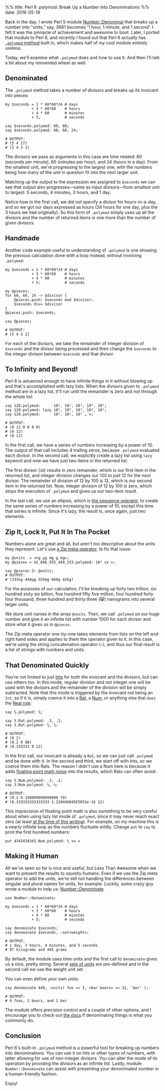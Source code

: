 %% title: Perl 6 .polymod: Break Up a Number Into Denominations
%% date: 2016-05-18

Back in the day, I wrote Perl 5 module
[Number::Denominal](https://metacpan.org/pod/Number::Denominal) that breaks up a number into "units," say, 3661 becomes '1 hour, 1 minute, and 1 second'. I felt it was the pinnacle of achievement and awesome to boot.
Later, I ported that module to Perl 6, and recently I found out that Perl 6
actually has [`.polymod` method](http://docs.perl6.org/routine/polymod) built in, which makes half of my cool module entirely useless.

Today, we'll examine what `.polymod` does and how to use it. And then I'll
talk a bit about my reinvented wheel as well.

## Denominated

The `.polymod` method takes a number of divisors and breaks up its invocant
into pieces:

    my $seconds = 1 * 60*60*24 # days
                + 3 * 60*60    # hours
                + 4 * 60       # minutes
                + 5;           # seconds

    say $seconds.polymod: 60, 60;
    say $seconds.polymod: 60, 60, 24;

    # OUTPUT:
    # (5 4 27)
    # (5 4 3 1)

The divisors we pass as arguments in this case are time related:
60 (seconds per minute), 60 (minutes per hour), and 24 (hours in a day).
From the smallest unit, we're progressing to the largest
one, with the numbers being how many of the unit in question fit into the next
larger unit.

Matching up the output to the expression we assigned to `$seconds` we can
see that output also progresses—same as input divisors—from smallest unit to
largest: 5 seconds, 4 minutes, 3 hours, and 1 day.

Notice how in the first call, we
did not specify a divisor for hours-in-a-day, and so we got our days expressed
as hours (24 hours for one day, plus the 3 hours we had originally). So this
form of `.polymod` simply uses up all the divisors and the number of returned
items is one more than the number of given divisors.

## Handmade

Another code example useful to understanding of `.polymod` is one showing
the previous calculation done with a loop instead, without involving
`.polymod`:

    my $seconds = 2 * 60*60*24 # days
                + 3 * 60*60    # hours
                + 4 * 60       # minutes
                + 5;           # seconds

    my @pieces;
    for 60, 60, 24 -> $divisor {
        @pieces.push: $seconds mod $divisor;
        $seconds div= $divisor
    }
    @pieces.push: $seconds;

    say @pieces;

    # OUTPUT:
    # [5 4 3 2]

For each of the divisors, we take the remainder of integer
division of `$seconds`
and the divisor being processed and then change the `$seconds` to the integer
divison between `$seconds` and that divisor.

## To Infinity and Beyond!

Perl 6 is advanced enough to have infinite things in it without blowing up and
that's accomplished with lazy lists. When the divisors given to
`.polymod` method are in a lazy list, it'll run until the remainder is zero and
not through the whole list:

    say 120.polymod:      10¹, 10², 10³, 10⁴, 10⁵;
    say 120.polymod: lazy 10¹, 10², 10³, 10⁴, 10⁵;
    say 120.polymod:      10¹, 10², 10³ … ∞;

    # OUTPUT:
    # (0 12 0 0 0 0)
    # (0 12)
    # (0 12)

In the first call, we have a series of numbers increasing by a power of 10.
The output of that call includes 4 trailing zeros, because `.polymod` evaluated
each divisor. In the second call, we explicitly create a lazy list using
`lazy` keyword and now we have just two items in the returned list.

The first divisor (`10`) results in zero remainder, which is our first item in the returned list, and integer division changes our 120 to just 12 for the next divisor. The remainder of division of 12 by 100 is 12, which is our second item in the returned list. Now, integer division of 12 by 100 is zero,
which stops the execution of `.polymod` and gives us our two-item result.

In the last call, we use an ellipsis, which is
[the sequence operator](http://docs.perl6.org/language/operators#infix_...), to
create the same series of numbers increasing by a power of 10, except this
time that series is infinite. Since it's lazy, the result is, once again,
just two elements.

## Zip It, Lock It, Put It In The Pocket

Numbers alone are great and all, but aren't too descriptive about the units
they represent. Let's use
[a Zip meta operator](http://docs.perl6.org/language/operators#Zip_Operators),
to fix that issue:

    my @units  = <ng μg mg g kg>;
    my @pieces = 42_666_555_444_333.polymod: 10³ xx ∞;

    say @pieces Z~ @units;
    # OUTPUT:
    # (333ng 444μg 555mg 666g 42kg)

For the purposes of our calculation, I'll be breaking up
forty two trillion, six hundred sixty six billion, five hundred fifty five million, four hundred forty four thousand, three hundred and thirty three (😸)
nanograms into several larger units.

We store unit names in the array `@units`. Then, we call `.polymod` on our
huge number and give it an infinite list with number 1000 for each divisor
and store what it gives us in `@pieces`.

The Zip meta operator one-by-one takes elements from lists on the left and
right hand sides and applies to them the operator given to it. In this case, we're using the string concatenation operator (`~`), and
thus our final result is a list of strings with numbers and units.

## That Denominated Quickly

You're not limited to just [Ints](http://docs.perl6.org/type/Int) for both
the invocant and the divisors, but can use others too. In this mode, regular division and not integer
one will be used with the divisors and the remainder of the division will
be simply subtracted. Note that this mode is triggered by the invocant not
being an `Int`, so if it is, simply coerce it into a
[Rat](http://docs.perl6.org/type/Rat), a [Num](http://docs.perl6.org/type/Num),
or anything else that `does` the [Real role](http://docs.perl6.org/type/Real):

    say ⅔.polymod: ⅓;

    say 5.Rat.polymod: .3, .2;
    say 3.Rat.polymod: ⅔, ⅓;

    # OUTPUT:
    # (0 2)
    # (0.2 0 80)
    # (0.333333 0 12)

In the first call, our invocant is already a `Rat`, so we can just call
`.polymod` and be done with it. In the second and third, we start off with
Ints, so we coerce them into Rats. The reason I didn't use a Num here is
because it adds [floating point math noise](http://stackoverflow.com/questions/21895756/why-are-floating-point-numbers-inaccurate) into the results, which Rats can often avoid:

    say 5.Num.polymod: .3, .2;
    say 3.Num.polymod: ⅔, ⅓;

    # OUTPUT:
    # (0.2 0.199999999999999 79)
    # (0.333333333333333 2.22044604925031e-16 12)

This imprecision of floating point math is also something to be very careful
about when using lazy list mode of `.polymod`, since it may never reach exact
zero (at least [at the time of this writing](https://rt.perl.org/Ticket/Display.html?id=128175)). For example, on my machine this is a nearly infinite loop
as the numbers fluctuate wildly. Change `put` to `say` to print the first
hundred numbers:

    put 4343434343.Num.polymod: ⅓ xx ∞

## Making it Human

All we've seen so far is nice and useful, but Less Than Awesome when we want
to present the results to squishy humans. Even if we use the Zip meta operator
to add the units, we're still not handling the differences between singular
and plural names for units, for example. Luckily, some crazy guy wrote a module
to help us: [Number::Denominate](http://modules.perl6.org/repo/Number::Denominate).

    use Number::Denominate;

    my $seconds = 1 * 60*60*24 # days
                + 3 * 60*60    # hours
                + 4 * 60       # minutes
                + 5;           # seconds

    say denominate $seconds;
    say denominate $seconds, :set<weight>;

    # OUTPUT:
    # 1 day, 3 hours, 4 minutes, and 5 seconds
    # 97 kilograms and 445 grams

By default, the module uses time units and the first call to
`denominate` gives us a nice, pretty string. Several
[sets of units](https://github.com/zoffixznet/perl6-Number-Denominate#set)
are pre-defined and in the second call we use the weight unit set.

You can even define your own units:

    say denominate 449, :units( foo => 3, <bar boors> => 32, 'ber' );

    # OUTPUT:
    # 4 foos, 2 boors, and 1 ber

The module offers precision control and a couple of other options,
and I encourage you
to check out [the docs](https://github.com/zoffixznet/perl6-Number-Denominate#synopsis) if denominating things is what you commonly do.

## Conclusion

Perl 6's built-in `.polymod` method is a powerful tool for breaking up
numbers into denominations. You can use it on Ints or other types of numbers, with latter allowing for use of non-integer divisors. You can alter the mode of its operation by providing the divisors as an infinite list. Lastly,
module `Number::Denominate` can assist with presenting your denominated number
in a human-friendly fashion.

Enjoy!

